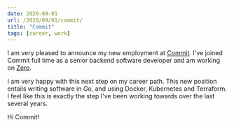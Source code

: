 ```yaml
---
date: 2020-09-01
url: /2020/09/01/commit/
title: "Commit"
tags: [career, work]
---
```

I am very pleased to announce my new employment at [Commit](https://commit.dev/).
I've joined Commit full time as a senior backend software developer and am working on [Zero](https://github.com/commitdev/zero).

I am very happy with this next step on my career path.
This new position entails writing software in Go, and using Docker, Kubernetes and Terraform.
I feel like this is exactly the step I've been working towards over the last several years.

Hi Commit!